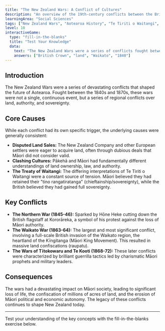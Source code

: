 ```yaml
---
title: "The New Zealand Wars: A Conflict of Cultures"
description: "An overview of the 19th-century conflicts between the British Crown and various Māori groups, exploring the causes and consequences."
learningArea: "Social Sciences"
tags: ["New Zealand Wars", "Aotearoa History", "Te Tiriti o Waitangi", "Conflict", "Year 10"]
level: 10
interactiveGame:
  type: "fill-in-the-blanks"
  title: "Test Your Knowledge"
  data:
    text: "The New Zealand Wars were a series of conflicts fought between the ___ and various Māori iwi. A key cause of the wars was disputed ___ sales. The largest conflict was the ___ War. The Treaty of Waitangi, signed in ___, is central to understanding these conflicts."
    answers: ["British Crown", "land", "Waikato", "1840"]
---
```


## Introduction

The New Zealand Wars were a series of devastating conflicts that shaped the future of Aotearoa. Fought between the 1840s and 1870s, these wars were not a single, continuous event, but a series of regional conflicts over land, authority, and sovereignty.

## Core Causes

While each conflict had its own specific trigger, the underlying causes were generally consistent:
-   **Disputed Land Sales:** The New Zealand Company and other European settlers were eager to acquire land, often through dubious deals that Māori did not consider valid.
-   **Clashing Cultures:** Pākehā and Māori had fundamentally different understandings of land ownership, law, and authority.
-   **The Treaty of Waitangi:** The differing interpretations of Te Tiriti o Waitangi were a constant source of tension. Māori believed they had retained their "tino rangatiratanga" (chieftainship/sovereignty), while the British believed they had gained full sovereignty.

## Key Conflicts

-   **The Northern War (1845-46):** Sparked by Hōne Heke cutting down the British flagstaff at Kororāreka, a symbol of his protest against the loss of Māori authority.
-   **The Waikato War (1863-64):** The largest and most significant conflict, involving a full-scale British invasion of the Waikato region, the heartland of the Kīngitanga (Māori King Movement). This resulted in massive land confiscations (raupatu).
-   **The Wars of Tītokowaru and Te Kooti (1868-72):** These later conflicts were characterized by brilliant guerrilla tactics led by charismatic Māori prophets and military leaders.

## Consequences

The wars had a devastating impact on Māori society, leading to significant loss of life, the confiscation of millions of acres of land, and the erosion of Māori political and economic autonomy. The legacy of these conflicts continues to shape New Zealand today.

---

Test your understanding of the key concepts with the fill-in-the-blanks exercise below.
